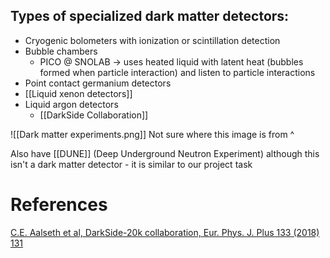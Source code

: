 ## Types of specialized dark matter detectors:
-   Cryogenic bolometers with ionization or scintillation detection
-   Bubble chambers
	-   PICO @ SNOLAB → uses heated liquid with latent heat (bubbles formed when particle interaction) and listen to particle interactions
-   Point contact germanium detectors
-   [[Liquid xenon detectors]]
-   Liquid argon detectors
	-   [[DarkSide Collaboration]]

![[Dark matter experiments.png]]
Not sure where this image is from ^

Also have [[DUNE]] (Deep Underground Neutron Experiment) although this isn't a dark matter detector - it is similar to our project task

# References
[C.E. Aalseth et al, DarkSide-20k collaboration, Eur. Phys. J. Plus 133 (2018) 131](https://arxiv.org/pdf/1707.08145.pdf)